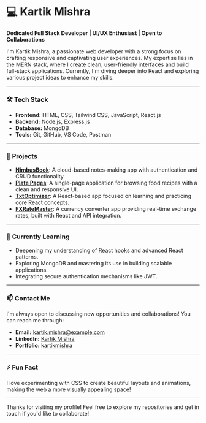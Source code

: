 # 💻 Kartik Mishra

**Dedicated Full Stack Developer | UI/UX Enthusiast | Open to Collaborations**

I'm Kartik Mishra, a passionate web developer with a strong focus on crafting responsive and captivating user experiences. My expertise lies in the MERN stack, where I create clean, user-friendly interfaces and build full-stack applications. Currently, I'm diving deeper into React and exploring various project ideas to enhance my skills.

---

### 🛠️ **Tech Stack**

- **Frontend:** HTML, CSS, Tailwind CSS, JavaScript, React.js
- **Backend:** Node.js, Express.js
- **Database:** MongoDB
- **Tools:** Git, GitHub, VS Code, Postman

---

### 🚀 **Projects**

- **[NimbusBook](https://github.com/kartikmishra2004/NimbusBook)**: A cloud-based notes-making app with authentication and CRUD functionality.
- **[Plate Pages](https://github.com/kartikmishra2004/Plate-Pages)**: A single-page application for browsing food recipes with a clean and responsive UI.
- **[TxtOptimizer](https://github.com/kartikmishra2004/TxtOptimizer)**: A React-based app focused on learning and practicing core React concepts.
- **[FXRateMaster](https://github.com/kartikmishra2004/FXRateMaster)**: A currency converter app providing real-time exchange rates, built with React and API integration.

---

### 🌱 **Currently Learning**

- Deepening my understanding of React hooks and advanced React patterns.
- Exploring MongoDB and mastering its use in building scalable applications.
- Integrating secure authentication mechanisms like JWT.

---

### 📫 **Contact Me**

I'm always open to discussing new opportunities and collaborations! You can reach me through:

- **Email:** kartik.mishra@example.com
- **LinkedIn:** [Kartik Mishra](https://www.linkedin.com/in/kartikmishra2004/)
- **Portfolio:** [kartikmishra](https://kmportfolio.vercel.app/)

---

### ⚡ **Fun Fact**

I love experimenting with CSS to create beautiful layouts and animations, making the web a more visually appealing space!

---

Thanks for visiting my profile! Feel free to explore my repositories and get in touch if you'd like to collaborate!
